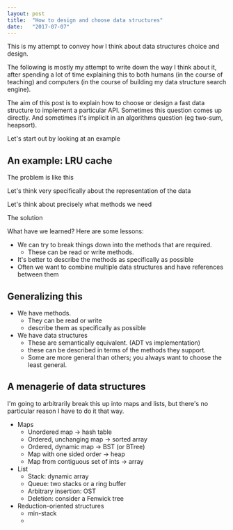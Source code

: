 ```yaml
---
layout: post
title:  "How to design and choose data structures"
date:   "2017-07-07"
---
```


This is my attempt to convey how I think about data structures choice and design.

The following is mostly my attempt to write down the way I think about it, after spending a lot of time explaining this to both humans (in the course of teaching) and computers (in the course of building my data structure search engine).

The aim of this post is to explain how to choose or design a fast data structure to implement a particular API. Sometimes this question comes up directly. And sometimes it's implicit in an algorithms question (eg two-sum, heapsort).

Let's start out by looking at an example

## An example: LRU cache

The problem is like this

Let's think very specifically about the representation of the data

Let's think about precisely what methods we need

The solution

What have we learned? Here are some lessons:

- We can try to break things down into the methods that are required.
  - These can be read or write methods.
- It's better to describe the methods as specifically as possible
- Often we want to combine multiple data structures and have references between them

## Generalizing this

- We have methods.
  - They can be read or write
  - describe them as specifically as possible
- We have data structures
  - These are semantically equivalent. (ADT vs implementation)
  - these can be described in terms of the methods they support.
  - Some are more general than others; you always want to choose the least general.

## A menagerie of data structures

I'm going to arbitrarily break this up into maps and lists, but there's no particular reason I have to do it that way.

- Maps
  - Unordered map -> hash table
  - Ordered, unchanging map -> sorted array
  - Ordered, dynamic map -> BST (or BTree)
  - Map with one sided order -> heap
  - Map from contiguous set of ints -> array
- List
  - Stack: dynamic array
  - Queue: two stacks or a ring buffer
  - Arbitrary insertion: OST
  - Deletion: consider a Fenwick tree
- Reduction-oriented structures
  - min-stack
  -

